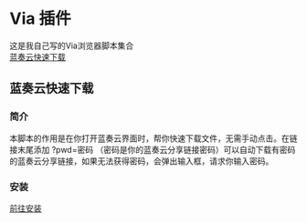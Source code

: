 # Via 插件
这是我自己写的Via浏览器脚本集合  
[蓝奏云快速下载](#蓝奏云快速下载)  
## 蓝奏云快速下载
### 简介
本脚本的作用是在你打开蓝奏云界面时，帮你快速下载文件，无需手动点击。在链接末尾添加 ?pwd=密码 （密码是你的蓝奏云分享链接密码）可以自动下载有密码的蓝奏云分享链接，如果无法获得密码，会弹出输入框，请求你输入密码。
### 安装
[前往安装](https://xireiki.github.io/addons/22335.html)
